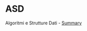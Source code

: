 # ASD
Algoritmi e Strutture Dati - [Summary](https://github.com/G4utama/ASD/blob/main/Algoritmi.pdf)
